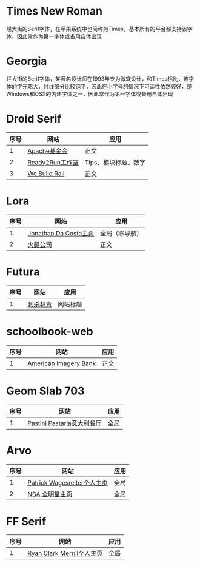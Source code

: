 # Times New Roman

烂大街的Serif字体，在苹果系统中也简称为Times，基本所有的平台都支持该字体，因此常作为第一字体或备用自体出现

# Georgia

烂大街的Serif字体，某著名设计师在1993年专为微软设计，和Times相比，该字体的字元略大，衬线部分比较钝平，因此在小字号的情况下可读性依然较好，是Windows和OSX的内建字体之一，因此常作为第一字体或备用自体出现

# Droid Serif
序号  |  网站  | 应用
------------- | ------------- | -------------
1  | [Apache基金会](http://www.apache.org/)  | 正文
2  | [Ready2Run工作室](http://www.ready2run.ro/)  | Tips、模块标题、数字
3  | [We Build Rail](http://www.webuildrail.com/)  | 正文

# Lora
序号  |  网站  | 应用
------------- | ------------- | -------------
1  | [Jonathan Da Costa主页](http://www.jonathandacosta.com/)  | 全局（除导航）
2  | [火腿公司](http://sanchezromerocarvajal.com/)  | 正文

# Futura
序号  |  网站  | 应用
------------- | ------------- | -------------
1  | [刺杀林肯](http://www.kennedyandoswald.com/)  | 网站标题

# schoolbook-web
序号  |  网站  | 应用
------------- | ------------- | -------------
1  | [American Imagery Bank](http://www.americanimagerybank.com/)  | 正文

# Geom Slab 703
序号  |  网站  | 应用
------------- | ------------- | -------------
1  | [Pastini Pastaria意大利餐厅](http://www.pastini.com/)  | 全局

# Arvo
序号  |  网站  | 应用
------------- | ------------- | -------------
1  | [Patrick Wagesreiter个人主页](http://www.patrickwagesreiter.at/about.php)  | 全局
2  | [NBA 全明星主页](http://nballstats.com/)  | 全局

# FF Serif
序号  |  网站  | 应用
------------- | ------------- | -------------
1  | [Ryan Clark Merrill个人主页](http://ryanmerrill.net/)  | 全局
